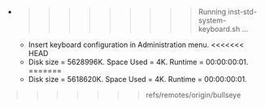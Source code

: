 * >>>>>>>>> Running inst-std-system-keyboard.sh ...
  * Insert keyboard configuration in Administration menu.
<<<<<<< HEAD
  * Disk size = 5628996K. Space Used = 4K. Runtime = 00:00:00:01.
=======
  * Disk size = 5618620K. Space Used = 4K. Runtime = 00:00:00:01.
>>>>>>> refs/remotes/origin/bullseye
